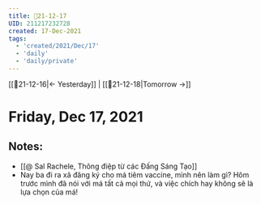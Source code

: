 ```yaml
---
title: 📝21-12-17
UID: 211217232728
created: 17-Dec-2021
tags:
  - 'created/2021/Dec/17'
  - 'daily'
  - 'daily/private'
---
```

[[📝21-12-16|<- Yesterday]] | [[📝21-12-18|Tomorrow ->]]
# Friday, Dec 17, 2021

## Notes:
- [[@ Sal Rachele, Thông điệp từ các Đấng Sáng Tạo]]
- Nay ba đi ra xã đăng ký cho má tiêm vaccine, mình nên làm gì? Hôm trước mình đã nói với má tất cả mọi thứ, và việc chích hay không sẽ là lựa chọn của má!

